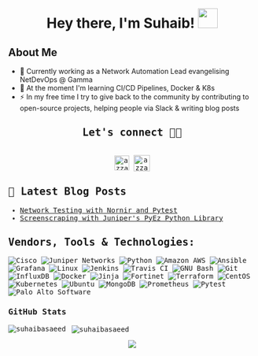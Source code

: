 <div align="center">
<h1 align="center">Hey there, I'm Suhaib! <img src="https://media.giphy.com/media/hvRJCLFzcasrR4ia7z/giphy.gif" width="40"></h1>
<!-- <h4 align="center"> Suhaib is an Engineer at heart with a passion for Network Automation, Cloud Technologies and DevOps! </h4> -->
</div>

## **About Me**

- 🔭 Currently working as a Network Automation Lead evangelising NetDevOps @ Gamma 
- 🌱 At the moment I'm learning CI/CD Pipelines, Docker & K8s
- ⚡ In my free time I try to give back to the community by contributing to open-source projects, helping people via Slack & writing blog posts


<div>
  <samp>
    <h2 align="center">Let's connect 🤝🏻</h2>
    <p align="center">
      <br/>
      <a href="https://www.linkedin.com/in/suhaibsaeed/" target="blank"><img align="center"
         src="https://img.shields.io/badge/linkedin-%231DA1F2.svg?style=for-the-badge&logo=linkedin&logoColor=white"
         alt="azzar" height="30"/></a>
      <a href="https://cloudnetdev.ghost.io/" target="blank"><img align="center"
          src="https://img.shields.io/badge/Ghost-000?style=for-the-badge&logo=ghost&logoColor=yellow"
          alt="azzar" height="33"/></a>
</details>


## 🎯 Latest Blog Posts

<!-- BLOG-POST-LIST:START -->
- [Network Testing with Nornir and Pytest](https://cloudnetdev.ghost.io/network-testing-with-pytest/)
- [Screenscraping with Juniper's PyEz Python Library](https://cloudnetdev.ghost.io/netconf-screen-scraping-with-pyez/)
<!-- BLOG-POST-LIST:END -->

<h2 align="left">Vendors, Tools & Technologies:</h2>
<p align="center"> 

![Cisco](https://a11ybadges.com/badge?logo=cisco)
![Juniper Networks](https://a11ybadges.com/badge?logo=junipernetworks)
![Python](https://a11ybadges.com/badge?logo=python)
![Amazon AWS](https://a11ybadges.com/badge?logo=amazonaws)
![Ansible](https://a11ybadges.com/badge?logo=ansible)
![Grafana](https://a11ybadges.com/badge?logo=grafana)
![Linux](https://a11ybadges.com/badge?logo=linux)
![Jenkins](https://a11ybadges.com/badge?logo=jenkins)
![Travis CI](https://a11ybadges.com/badge?logo=travisci)
![GNU Bash](https://a11ybadges.com/badge?logo=gnubash)
![Git](https://a11ybadges.com/badge?logo=git)
![InfluxDB](https://a11ybadges.com/badge?logo=influxdb)
![Docker](https://a11ybadges.com/badge?logo=docker)
![Jinja](https://a11ybadges.com/badge?logo=jinja)
![Fortinet](https://a11ybadges.com/badge?logo=fortinet)
![Terraform](https://a11ybadges.com/badge?logo=terraform)
![CentOS](https://a11ybadges.com/badge?logo=centos)
![Kubernetes](https://a11ybadges.com/badge?logo=kubernetes)
![Ubuntu](https://a11ybadges.com/badge?logo=ubuntu)
![MongoDB](https://a11ybadges.com/badge?logo=mongodb)
![Prometheus](https://a11ybadges.com/badge?logo=prometheus)
![Pytest](https://a11ybadges.com/badge?logo=pytest)
![Palo Alto Software](https://a11ybadges.com/badge?logo=paloaltosoftware)



### GitHub Stats

<p><img align="left" src="https://github-readme-stats.vercel.app/api/top-langs?username=suhaibasaeed&show_icons=true&locale=en&layout=compact" alt="suhaibasaeed" /></p>

<p>&nbsp;<img align="center" src="https://github-readme-stats.vercel.app/api?username=suhaibasaeed&show_icons=true&locale=en" alt="suhaibasaeed" /></p>


<p align="center">
  <img src=https://komarev.com/ghpvc/?username=suhaibasaeed&color=blue />
</p>
